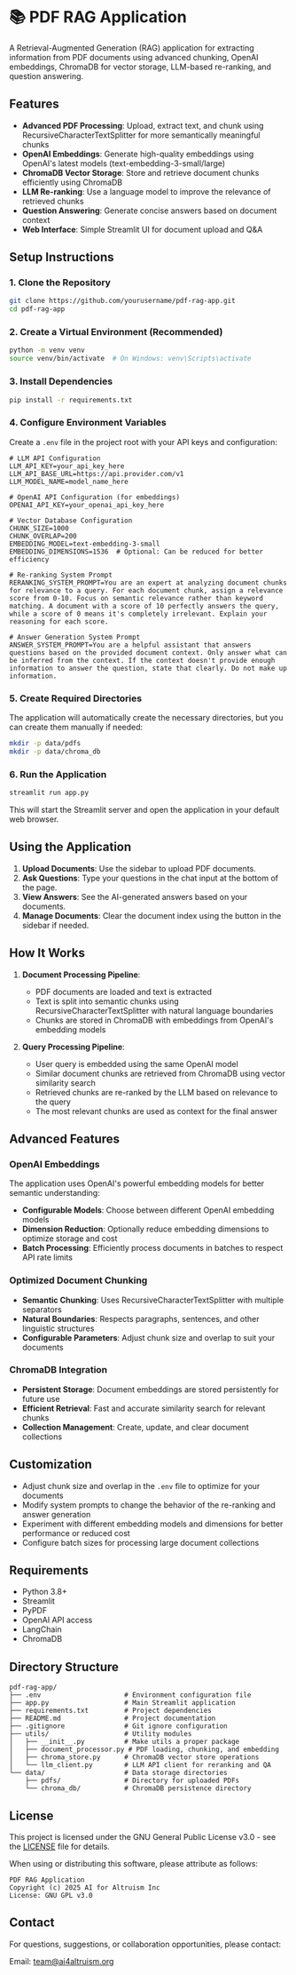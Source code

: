 # 📚 PDF RAG Application

A Retrieval-Augmented Generation (RAG) application for extracting information from PDF documents using advanced chunking, OpenAI embeddings, ChromaDB for vector storage, LLM-based re-ranking, and question answering.

## Features

- **Advanced PDF Processing**: Upload, extract text, and chunk using RecursiveCharacterTextSplitter for more semantically meaningful chunks
- **OpenAI Embeddings**: Generate high-quality embeddings using OpenAI's latest models (text-embedding-3-small/large)
- **ChromaDB Vector Storage**: Store and retrieve document chunks efficiently using ChromaDB
- **LLM Re-ranking**: Use a language model to improve the relevance of retrieved chunks
- **Question Answering**: Generate concise answers based on document context
- **Web Interface**: Simple Streamlit UI for document upload and Q&A

## Setup Instructions

### 1. Clone the Repository

```bash
git clone https://github.com/yourusername/pdf-rag-app.git
cd pdf-rag-app
```

### 2. Create a Virtual Environment (Recommended)

```bash
python -m venv venv
source venv/bin/activate  # On Windows: venv\Scripts\activate
```

### 3. Install Dependencies

```bash
pip install -r requirements.txt
```

### 4. Configure Environment Variables

Create a `.env` file in the project root with your API keys and configuration:

```plaintext
# LLM API Configuration
LLM_API_KEY=your_api_key_here
LLM_API_BASE_URL=https://api.provider.com/v1
LLM_MODEL_NAME=model_name_here

# OpenAI API Configuration (for embeddings)
OPENAI_API_KEY=your_openai_api_key_here

# Vector Database Configuration
CHUNK_SIZE=1000
CHUNK_OVERLAP=200
EMBEDDING_MODEL=text-embedding-3-small
EMBEDDING_DIMENSIONS=1536  # Optional: Can be reduced for better efficiency

# Re-ranking System Prompt
RERANKING_SYSTEM_PROMPT=You are an expert at analyzing document chunks for relevance to a query. For each document chunk, assign a relevance score from 0-10. Focus on semantic relevance rather than keyword matching. A document with a score of 10 perfectly answers the query, while a score of 0 means it's completely irrelevant. Explain your reasoning for each score.

# Answer Generation System Prompt
ANSWER_SYSTEM_PROMPT=You are a helpful assistant that answers questions based on the provided document context. Only answer what can be inferred from the context. If the context doesn't provide enough information to answer the question, state that clearly. Do not make up information.
```

### 5. Create Required Directories

The application will automatically create the necessary directories, but you can create them manually if needed:

```bash
mkdir -p data/pdfs
mkdir -p data/chroma_db
```

### 6. Run the Application

```bash
streamlit run app.py
```

This will start the Streamlit server and open the application in your default web browser.

## Using the Application

1. **Upload Documents**: Use the sidebar to upload PDF documents.
2. **Ask Questions**: Type your questions in the chat input at the bottom of the page.
3. **View Answers**: See the AI-generated answers based on your documents.
4. **Manage Documents**: Clear the document index using the button in the sidebar if needed.

## How It Works

1. **Document Processing Pipeline**:

   - PDF documents are loaded and text is extracted
   - Text is split into semantic chunks using RecursiveCharacterTextSplitter with natural language boundaries
   - Chunks are stored in ChromaDB with embeddings from OpenAI's embedding models

2. **Query Processing Pipeline**:
   - User query is embedded using the same OpenAI model
   - Similar document chunks are retrieved from ChromaDB using vector similarity search
   - Retrieved chunks are re-ranked by the LLM based on relevance to the query
   - The most relevant chunks are used as context for the final answer

## Advanced Features

### OpenAI Embeddings

The application uses OpenAI's powerful embedding models for better semantic understanding:

- **Configurable Models**: Choose between different OpenAI embedding models
- **Dimension Reduction**: Optionally reduce embedding dimensions to optimize storage and cost
- **Batch Processing**: Efficiently process documents in batches to respect API rate limits

### Optimized Document Chunking

- **Semantic Chunking**: Uses RecursiveCharacterTextSplitter with multiple separators
- **Natural Boundaries**: Respects paragraphs, sentences, and other linguistic structures
- **Configurable Parameters**: Adjust chunk size and overlap to suit your documents

### ChromaDB Integration

- **Persistent Storage**: Document embeddings are stored persistently for future use
- **Efficient Retrieval**: Fast and accurate similarity search for relevant chunks
- **Collection Management**: Create, update, and clear document collections

## Customization

- Adjust chunk size and overlap in the `.env` file to optimize for your documents
- Modify system prompts to change the behavior of the re-ranking and answer generation
- Experiment with different embedding models and dimensions for better performance or reduced cost
- Configure batch sizes for processing large document collections

## Requirements

- Python 3.8+
- Streamlit
- PyPDF
- OpenAI API access
- LangChain
- ChromaDB

## Directory Structure

```
pdf-rag-app/
├── .env                     # Environment configuration file
├── app.py                   # Main Streamlit application
├── requirements.txt         # Project dependencies
├── README.md                # Project documentation
├── .gitignore               # Git ignore configuration
├── utils/                   # Utility modules
│   ├── __init__.py          # Make utils a proper package
│   ├── document_processor.py # PDF loading, chunking, and embedding
│   ├── chroma_store.py      # ChromaDB vector store operations
│   └── llm_client.py        # LLM API client for reranking and QA
└── data/                    # Data storage directories
    ├── pdfs/                # Directory for uploaded PDFs
    └── chroma_db/           # ChromaDB persistence directory
```

## License

This project is licensed under the GNU General Public License v3.0 - see the [LICENSE](LICENSE) file for details.

When using or distributing this software, please attribute as follows:

```
PDF RAG Application
Copyright (c) 2025 AI for Altruism Inc
License: GNU GPL v3.0
```

## Contact

For questions, suggestions, or collaboration opportunities, please contact:

Email: team@ai4altruism.org
